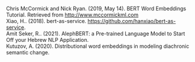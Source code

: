 Chris McCormick and Nick Ryan. (2019, May 14). BERT Word Embeddings Tutorial. Retrieved from http://www.mccormickml.com
<br>
Xiao, H.. (2018). bert-as-service. https://github.com/hanxiao/bert-as-service. 
<br>
Amit Seker, R.. (2021). AlephBERT: a Pre-trained Language Model to Start Off your Hebrew NLP Application. 
<br>
Kutuzov, A. (2020). Distributional word embeddings in modeling diachronic semantic change.
